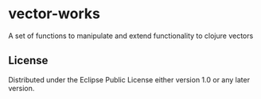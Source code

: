 # vector-works

A set of functions to manipulate and extend functionality to clojure vectors

## License

Distributed under the Eclipse Public License either version 1.0 or any later version.
